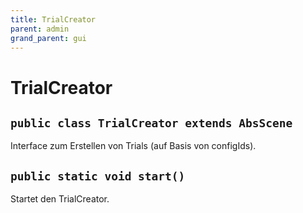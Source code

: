 ```yaml
---
title: TrialCreator
parent: admin
grand_parent: gui
---
```


# TrialCreator


## `public class TrialCreator extends AbsScene`

Interface zum Erstellen von Trials (auf Basis von configIds).

## `public static void start()`

Startet den TrialCreator.
